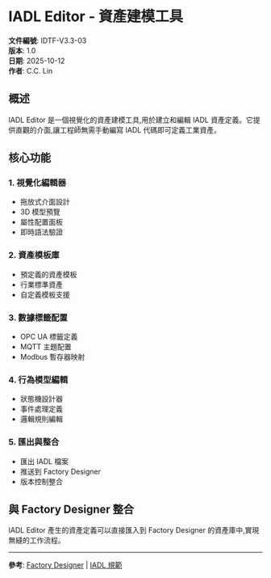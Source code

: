 # IADL Editor - 資產建模工具

**文件編號**: IDTF-V3.3-03  
**版本**: 1.0  
**日期**: 2025-10-12  
**作者**: C.C. Lin

## 概述

IADL Editor 是一個視覺化的資產建模工具,用於建立和編輯 IADL 資產定義。它提供直觀的介面,讓工程師無需手動編寫 IADL 代碼即可定義工業資產。

## 核心功能

### 1. 視覺化編輯器
- 拖放式介面設計
- 3D 模型預覽
- 屬性配置面板
- 即時語法驗證

### 2. 資產模板庫
- 預定義的資產模板
- 行業標準資產
- 自定義模板支援

### 3. 數據標籤配置
- OPC UA 標籤定義
- MQTT 主題配置
- Modbus 暫存器映射

### 4. 行為模型編輯
- 狀態機設計器
- 事件處理定義
- 邏輯規則編輯

### 5. 匯出與整合
- 匯出 IADL 檔案
- 推送到 Factory Designer
- 版本控制整合

## 與 Factory Designer 整合

IADL Editor 產生的資產定義可以直接匯入到 Factory Designer 的資產庫中,實現無縫的工作流程。

---

**參考**: [Factory Designer](04_Factory_Designer.md) | [IADL 規範](02_IADL_Specification.md)
